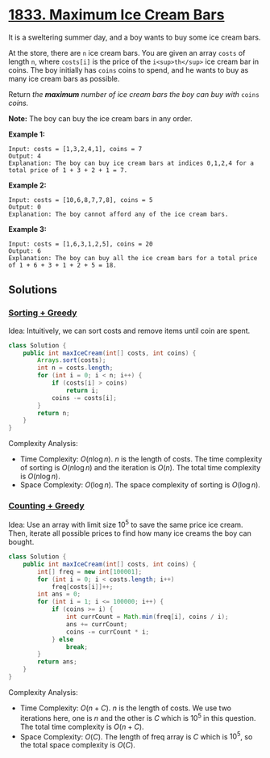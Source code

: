 # [1833. Maximum Ice Cream Bars](https://leetcode.com/problems/maximum-ice-cream-bars/)

It is a sweltering summer day, and a boy wants to buy some ice cream bars.

At the store, there are `n` ice cream bars. You are given an array `costs` of length `n`, where `costs[i]` is the price of the `i<sup>th</sup>` ice cream bar in coins. The boy initially has `coins` coins to spend, and he wants to buy as many ice cream bars as possible.

Return _the **maximum** number of ice cream bars the boy can buy with_ `coins` _coins._

**Note:** The boy can buy the ice cream bars in any order.

**Example 1:**

```
Input: costs = [1,3,2,4,1], coins = 7
Output: 4
Explanation: The boy can buy ice cream bars at indices 0,1,2,4 for a total price of 1 + 3 + 2 + 1 = 7.
```

**Example 2:**

```
Input: costs = [10,6,8,7,7,8], coins = 5
Output: 0
Explanation: The boy cannot afford any of the ice cream bars.
```

**Example 3:**

```
Input: costs = [1,6,3,1,2,5], coins = 20
Output: 6
Explanation: The boy can buy all the ice cream bars for a total price of 1 + 6 + 3 + 1 + 2 + 5 = 18.
```

## Solutions
### [Sorting + Greedy](MaximumIceCreamBars.java)

Idea: Intuitively, we can sort costs and remove items until coin are spent.

```java
class Solution {
    public int maxIceCream(int[] costs, int coins) {
        Arrays.sort(costs);
        int n = costs.length;
        for (int i = 0; i < n; i++) {
            if (costs[i] > coins)
                return i;
            coins -= costs[i];
        }
        return n;
    }
}
```

Complexity Analysis:

- Time Complexity: $O(n\log n)$. $n$ is the length of costs. The time complexity of sorting is $O(n\log n)$ and the iteration is $O(n)$. The total time complexity is $O(n\log n)$.
- Space Complexity: $O(\log n)$. The space complexity of sorting is $O(\log n)$.

### [Counting + Greedy](MaximumIceCreamBars2.java)

Idea: Use an array with limit size $10^5$ to save the same price ice cream. Then, iterate all possible prices to find how many ice creams the boy can bought.

```java
class Solution {
    public int maxIceCream(int[] costs, int coins) {
        int[] freq = new int[100001];
        for (int i = 0; i < costs.length; i++)
            freq[costs[i]]++;
        int ans = 0;
        for (int i = 1; i <= 100000; i++) {
            if (coins >= i) {
                int currCount = Math.min(freq[i], coins / i);
                ans += currCount;
                coins -= currCount * i;
            } else
                break;
        }
        return ans;
    }
}
```

Complexity Analysis:

- Time Complexity: $O(n+C)$. $n$ is the length of costs. We use two iterations here, one is $n$ and the other is $C$ which is $10^5$ in this question. The total time complexity is $O(n+C)$.
- Space Complexity: $O(C)$. The length of freq array is $C$ which is $10^5$, so the total space complexity is $O(C)$.
